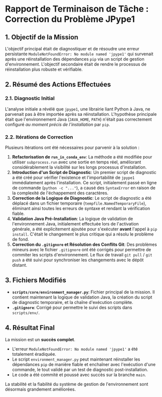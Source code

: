 # Rapport de Terminaison de Tâche : Correction du Problème JPype1

## 1. Objectif de la Mission

L'objectif principal était de diagnostiquer et de résoudre une erreur persistante `ModuleNotFoundError: No module named 'jpype1'` qui survenait après une réinstallation des dépendances `pip` via un script de gestion d'environnement. L'objectif secondaire était de rendre le processus de réinstallation plus robuste et vérifiable.

## 2. Résumé des Actions Effectuées

### 2.1. Diagnostic Initial
L'analyse initiale a révélé que `jpype1`, une librairie liant Python à Java, ne parvenait pas à être importée après sa réinstallation. L'hypothèse principale était que l'environnement Java (`JAVA_HOME`, `PATH`) n'était pas correctement configuré *au moment précis de l'installation* par `pip`.

### 2.2. Itérations de Correction
Plusieurs itérations ont été nécessaires pour parvenir à la solution :

1.  **Refactorisation de `run_in_conda_env`**: La méthode a été modifiée pour utiliser `subprocess.run` avec une sortie en temps réel, améliorant considérablement la visibilité sur les longs processus d'installation.
2.  **Introduction d'un Script de Diagnostic**: Un premier script de diagnostic a été créé pour vérifier l'existence et l'importabilité de `jpype1` immédiatement après l'installation. Ce script, initialement passé en ligne de commande (`python -c "..."`), a causé des `SyntaxError` en raison de la complexité de l'échappement des caractères.
3.  **Correction de la Logique de Diagnostic**: Le script de diagnostic a été déplacé dans un fichier temporaire (`tempfile.NamedTemporaryFile`), éliminant ainsi toutes les erreurs de syntaxe et rendant la vérification fiable.
4.  **Validation Java Pré-Installation**: La logique de validation de l'environnement Java, initialement effectuée lors de l'activation générale, a été explicitement ajoutée pour s'exécuter **avant** l'appel à `pip install`. C'était le changement le plus critique qui a résolu le problème de fond.
5.  **Correction du `.gitignore` et Résolution des Conflits Git**: Des problèmes mineurs avec le fichier `.gitignore` ont été corrigés pour permettre de commiter les scripts d'environnement. Le flux de travail `git pull` / `git push` a été suivi pour synchroniser les changements avec le dépôt distant.

## 3. Fichiers Modifiés

-   **`scripts/core/environment_manager.py`**: Fichier principal de la mission. Il contient maintenant la logique de validation Java, la création du script de diagnostic temporaire, et la chaîne d'exécution complète.
-   **`.gitignore`**: Corrigé pour permettre le suivi des scripts dans `scripts/env/`.

## 4. Résultat Final

La mission est un **succès complet**.
- L'erreur `ModuleNotFoundError: No module named 'jpype1'` a été totalement éradiquée.
- Le script `environment_manager.py` peut maintenant réinstaller les dépendances `pip` de manière fiable et enchaîner avec l'exécution d'une commande, le tout validé par un test de diagnostic post-installation.
- Le code a été commité et poussé avec succès sur la branche `main`.

La stabilité et la fiabilité du système de gestion de l'environnement sont désormais grandement améliorées.